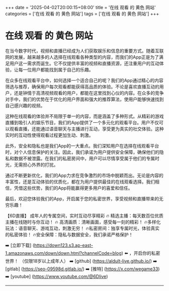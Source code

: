 +++
date = '2025-04-02T20:00:15+08:00'
title = '在线 观看 的 黄色 网站'
categories = ['在线 观看 的 黄色 网站']
tags = ['在线 观看 的 黄色 网站']
+++

# 在线 观看 的 黄色 网站

在当今数字时代，视频和直播已经成为人们获取娱乐和信息的重要方式。随着互联网的发展，越来越多的人选择在线观看各种类型的内容，而我们的App正是为了满足用户这一需求而诞生。它不仅提供丰富的视频和直播资源，还注重用户的互动体验，让每一位用户都能找到属于自己的乐趣。

在众多在线观看平台中，如何选择一个适合自己的呢？我们的App通过精心的内容筛选与推荐，确保用户每次观看都能获得高品质的体验。不论是喜欢直播互动的用户，还是钟情于高清视频观看的用户，都能在这里找到心仪的内容。在众多的竞争对手中，我们的优势在于优化的用户界面和强大的推荐算法，使用户能够快速找到自己感兴趣的视频。

这种在线观看的体验并不局限于单一的内容，而是涵盖了多种形式。从精彩的游戏直播到吸引人的娱乐节目，我们的App提供了一个多元化的观看平台。用户不仅可以观看直播，还能通过语音聊天与主播进行互动，享受更为真实的社交体验。这种实时的互动性使得观看过程更加生动、刺激。

此外，安全和隐私也是我们App的一大重点。我们深知用户在选择在线观看平台时，对个人信息保护的关注。因此，我们承诺为用户提供安全保障，确保他们的隐私和数据不被泄露。在我们的私密房间中，用户可以尽情享受属于他们的专属时光，无需担心外界的打扰。

通过不断更新优化，我们的App力求在竞争激烈的市场中脱颖而出。无论是内容的丰富性，还是互动体验的优质化，都在为用户提供最佳的在线观看选择。我们相信，凭借这些优势，我们的App将能赢得更多用户的喜爱和信任。

最后，欢迎您体验我们的App，开启属于您的私密世界，享受视频和直播带来的无穷乐趣！

【6D直播】
成年人的专属空间，实时互动尽享精彩
🔥 精选主播：每天数百位优质主播在线随时与你互动！
🔥 高清画质：清晰画面，感受每一刻的精彩！
🔥多样化玩法：语音聊天、游戏互动，刺激无穷！
🔥私密房间：独享专属时光，体验真实的私密体验！
🔥安全保障：隐私与数据安全，我们承诺严格保护！

➡️ [立即下载] (https://down123.s3.ap-east-1.amazonaws.com/down/down.html?channelCode=blog) ⬅️ ，开启你的私密世界！
（仅限18岁以上成年人）
➡️ [github] (https://aldult-live.github.io/)
➡️ [gitlab] (https://seo-09598d.gitlab.io/)
➡️ [推特] (https://x.com/wegame33)
➡️ [youtube] (https://www.youtube.com/@6Dlive)

---
